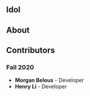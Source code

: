 ## Idol

## About

## Contributors

### Fall 2020

- **Morgan Belous** - Developer
- **Henry Li** - Developer
